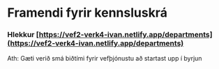 # Framendi fyrir kennsluskrá

### Hlekkur [https://vef2-verk4-ivan.netlify.app/departments](https://vef2-verk4-ivan.netlify.app/departments)

Ath: Gæti verið smá biðtími fyrir vefþjónustu að startast upp í byrjun